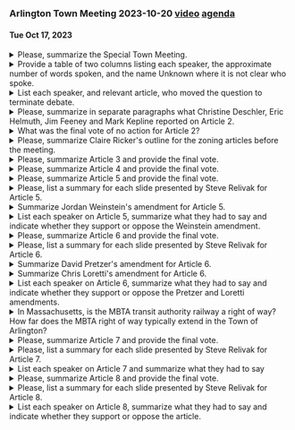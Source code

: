 ### Arlington Town Meeting 2023-10-20  [video](https://www.youtube.com/watch?v=n7Zf9IDZbMo) [agenda](https://www.arlingtonma.gov/home/showpublisheddocument/66903/638312311169770000)
#### Tue Oct 17, 2023

<details><summary>Please, summarize the Special Town Meeting.</summary>

> The Special Town Meeting in Arlington in 2023 was called to order by the Town Moderator. The meeting discussed Article 12, the MBTA Communities Overlay District, which was scheduled to be taken up no sooner than October 23rd. The Town Moderator explained the process of managing two speaker queues during the debate on the article. The meeting also recognized the ongoing wars in Europe and the Middle East and observed a moment of silence for the victims. The Town Clerk swore in new members and a vote was taken to consent to the use of a satellite room for the meeting. The meeting also conducted a test vote to ensure the functionality of the voting handsets. The meeting then received reports from the Finance Committee, the Redevelopment Board, and the Select Board. A typographical error was discovered on the ballot language for Question 1 on November 7th, which resulted in a tax increase taking effect next July instead of in February and spring of next year. The meeting concluded with a motion to adjourn until Thursday, October 19th.
</details><details><summary>Provide a table of two columns listing each speaker, the approximate number of words spoken, and the name Unknown where it is not clear who spoke.</summary>

> | Speaker | Approximate Number of Words |
|---------|-----------------------------|
| Deschler |  150 |
| Helmuth |  350 |
| Feeney |  350 |
| Moderator |  400 |
| Wagner |  50 |
| Jameson |  50 |
| Ricker |  100 |
| Revlak |  100 |
| Prokosch |  150 |
| Ciampa |  50 |
| Weinstein |  100 |
| Schlickman |  50 |
| Unknown |  50 |
</details><details><summary>List each speaker, and relevant article, who moved the question to terminate debate.</summary>

> The speakers who moved the question to terminate debate were Christopher Moore for Article 7 and Mark Kepline for Article 2.
</details><details><summary>Please, summarize in separate paragraphs what Christine Deschler, Eric Helmuth, Jim Feeney and Mark Kepline reported on Article 2.</summary>

> Christine Deschler, Chair of the Arlington Finance Committee, reported that due to the language of the override ballot, the appropriation being sought in Article 2 cannot be achieved through funding through the override. The ballot as written is not effective until FY25, and Article 2 sought additional funding for the schools for FY24. Therefore, the Finance Committee recommended a no-action vote on Article 2.

Eric Helmuth, Chair of the Select Board, explained that a typographical error was discovered on the ballot language for Question 1 on November 7th. Instead of specifying July 1st, 2023, to identify the fiscal year in which the override would take effect, it said 2024. After consulting with the town manager and his finance team, they decided to proceed with the current language as they could still meet all the Select Board commitments for the override.

Jim Feeney, town manager, added that they were able to update their financial plan based on the most recent information available and determined that they would be in a position to meet the stated commitments for fiscal years 24 through 26 within the confines of an override that did not take effect until next year. He mentioned that the town's free cash position was particularly strong due to a milder winter and other favorable economic circumstances.

Mark Kepline, a town meeting member, expressed concern about the lack of public input on the changes proposed in Articles 5 through 11. He argued that the public should have had the opportunity to attend meetings and ask questions about the changes, especially since they could affect massive buildings and their abutters. He urged the meeting to vote no on these articles.
</details><details><summary>What was the final vote of no action for Article 2?</summary>

> The final vote for no action on Article 2 was unanimous.
</details><details><summary>Please, summarize Claire Ricker's outline for the zoning articles before the meeting.</summary>

> Claire Ricker, the Director of Planning and Community Development for the Town of Arlington, outlined several zoning warrant articles for the meeting. These included Articles 5 through 9 and 11, which aim to encourage redevelopment in the business districts to meet Arlington's economic development and sustainability goals. Article 10 pertains to the expansion of the town street policy. Article 3 is an administrative correction to the zoning bylaw. The proposed amendments were inspired by the 2022 town meeting changes to the floor area ratio to encourage the redevelopment of underutilized properties in the business districts. The amendments address challenges to creating more needed and desired quality commercial business space in the few areas of town that are zoned for business development.
</details><details><summary>Please, summarize Article 3 and provide the final vote.</summary>

> Article 3 was an administrative correction to the zoning bylaw. The Arlington Redevelopment Board discussed a number of amendments to encourage commercial development and attract new commercial uses to the business districts B1 through B5, while supporting additional town goals for sustainability, urban design, and overall site standards. The final vote was unanimous in favor of no action, as there was nothing to do under this article due to the year.
</details><details><summary>Please, summarize Article 4 and provide the final vote.</summary>

> Article 4 was a zoning bylaw amendment regarding step back requirements in business districts. The amendment proposed changes to three sections of the zoning bylaw. The first change updated the definition of building step back in Section 2 of the Zoning Bylaw. The second change made multiple edits to Section 5.3.17, titled Upper Story Building Step Backs. The third change removed Section 5.3.21, item C, which is about upper-story setbacks. The final vote on the amendment was 173 in favor and 37 against, making it a two-thirds vote and the motion carried.
</details><details><summary>Please, summarize Article 5 and provide the final vote.</summary>

> Article 5 proposed a zoning bylaw amendment related to open space requirements in the business districts. The aim was to encourage the redevelopment of underutilized properties in the business districts and create more needed and desired commercial space. The amendment proposed changes to the definitions of open space, removed a section related to mixed uses, added an exception for business districts, and changed the open space requirements in the table of dimensional and density regulations. The final vote was 167 in favor and 53 against, achieving the required two-thirds majority, so the motion carried.
</details><details><summary>Please, list a summary for each slide presented by Steve Relivak for Article 5.</summary>

> 1. Slide 1: Introduction to Article 5, which is a proposed zoning bylaw amendment related to open space in the business districts. 

2. Slide 2: Context for the proposed changes, explaining that Articles 5 to 11 are being proposed as a package to enhance Arlington's business districts. 

3. Slide 3: A map showing the business and industrial districts in Arlington, which are the areas affected by these articles. 

4. Slide 4: Explanation of the current definition of open space in Arlington's zoning bylaw, and how it is calculated based on residential gross floor area. 

5. Slide 5: Overview of the three main changes proposed in Article 5, including changing the calculation of open space, increasing the amount of landscaped open space required, and allowing open space on balconies and roofs at any level. 

6. Slide 6: Explanation of how the current calculation of open space increases with the size of the building, using the example of a mixed-use building with two stories. 

7. Slide 7: Further explanation of how adding a third floor to the building would double the amount of residential space and the open space requirement.
</details><details><summary>Summarize Jordan Weinstein's amendment for Article 5.</summary>

> Jordan Weinstein's amendment for Article 5 proposed to retain the existing definitions of "open space" and "usable open space" in Section 2 of the Zoning Bylaw. The amendment aimed to ensure that the definitions of these terms remained unchanged, while the other changes proposed by the main motion from the Arlington Redevelopment Board (ARB) would still be implemented.
</details><details><summary>List each speaker on Article 5, summarize what they had to say and indicate whether they support or oppose the Weinstein amendment.</summary>

> 1. Jordan Weinstein: Introduced the amendment to Article 5, arguing that it would preserve the requirement for ground-level open space in mixed-use developments. He expressed concern that the original article would allow developers to place open space on higher levels, potentially reducing accessibility and enjoyment for the public. He supports his amendment.

2. Beth Malofchuk: Supported Weinstein's amendment, emphasizing the importance of ground-level green space for public benefit. She cited the Brigham's residential building on the bike trail as a positive example of ground-level open space. She supports the amendment.

3. David Pretzer: Opposed Weinstein's amendment, arguing that rooftop spaces may be the best place for open space in many business district parcels. He suggested that the amendment could limit housing in mixed-use buildings and advocated for allowing rooftop gardens in general. He opposes the amendment.

4. Daniel Jalkut: Asked for clarification on whether the changes proposed in the original article would allow current properties with ground-level open space to rebuild without that open space. After receiving clarification, he did not explicitly state his position on the amendment.

5. Eugene Benson: Clarified that the original article would allow developers to move some open space to balconies and rooftops, but some ground-level open space would still be required. He did not explicitly state his position on the amendment.

6. Sanjay Newton: Opposed Weinstein's amendment, arguing that it would limit housing in mixed-use buildings by requiring open space to be on the first level. He supports the original article, which would allow open space on higher levels. He opposes the amendment.

7. Christopher Moore: Did not comment on the amendment specifically, but moved to terminate debate on all matters before it. His position on the amendment is unclear.
</details><details><summary>Please, summarize Article 6 and provide the final vote.</summary>

> Article 6 proposed a simplification to the rear yard setback requirements in business districts. The changes proposed under Article 6 would establish a fixed set of rear yard setbacks in the business districts based on the height of the building and the surrounding context. The motion carried with 173 votes in the affirmative and 37 in the negative.
</details><details><summary>Please, list a summary for each slide presented by Steve Relivak for Article 6.</summary>

> Slide 1: Introduction to Article 6, explaining it as a proposed Zoning Bylaw amendment related to step backs in the business districts. 

Slide 2: Definition of a step back, explaining it as when the upper stories of a building come in a few feet away from the street, making the building seem less big and creating a built-in requirement for some variation in the facade.

Slide 3: Current step back requirements in Arlington, stating that starting at the fourth story, the building has to step back seven and a half feet on each side of the building with street frontage.

Slide 4: Proposed changes to the step back requirement, suggesting it only applies on the primary facade and clarifying that the step back is to be measured from the property line.

Slide 5: Comparison of step back requirements in other communities, showing that most don't have them and those that do generally require step backs well above the fourth story.

Slide 6: Conclusion, stating that the amendment addresses a challenge in redeveloping the upper stories of mixed-use buildings, particularly on smaller corner lots. The ARB voted 3 to 1 at their October 2nd meeting to recommend favorable action on Article 6.
</details><details><summary>Summarize David Pretzer's amendment for Article 6.</summary>

> David Pretzer's amendment for Article 6 proposed to change the rear yard setback requirements in business districts. The amendment aimed to establish a fixed set of rear yard setbacks based on the height of the building and the surrounding context. The proposed setbacks included zero feet when the building abuts an alley or right-of-way at least 10 feet wide, 10 feet when the rear yard abuts a non-residential district, 20 feet when three stories or less abuts a residential district, and 30 feet when four stories or more abuts a residential district.
</details><details><summary>Summarize Chris Loretti's amendment for Article 6.</summary>

> Chris Loretti's amendment for Article 6 proposed to modify the situation where there is a zero yard setback to remove lots where the rear of which abuts a right of way of 10 feet or less. His amendment aimed to protect the bike path and avoid a potential conflict in the zoning bylaw where there is a street wide right of way behind the property. He argued that this would ensure that developers could not claim a zero foot setback because they are abutting a right of way.
</details><details><summary>List each speaker on Article 6, summarize what they had to say and indicate whether they support or oppose the Pretzer and Loretti amendments.</summary>

> 1. Chris Loretti: He proposed the Loretti amendment, which would strike the clause "or rear right-of-way of at least 10 feet of width" from the main motion. He argued that this change would protect the Minuteman bikeway and avoid potential conflicts in the zoning bylaw. He supports his own amendment and opposes the Pretzer amendment.

2. Asha Kepka: She opposed the main motion, arguing that setbacks are necessary for greenery, open space, and fire safety. She did not explicitly mention the Pretzer or Loretti amendments.

3. Mark Kepline: He also opposed the main motion, citing concerns about fire safety and the need for more space for dumpsters and delivery drivers in rear right-of-ways. He did not explicitly mention the Pretzer or Loretti amendments.

4. Jordan Weinstein: He spoke in favor of the Loretti amendment, arguing that it would prevent developers from taking advantage of a loophole and building right on the Minuteman bikeway. He did not explicitly mention the Pretzer amendment.
</details><details><summary>In Massachusetts, is the MBTA transit authority railway a right of way?  How far does the MBTA right of way typically extend in the Town of Arlington?</summary>

> In Massachusetts, the MBTA transit authority railway is considered a right of way. The right of way typically includes the tracks and a certain amount of land on either side of the tracks. The exact width of the right of way can vary, but it is often around 50 to 100 feet wide. In the Town of Arlington, the width of the MBTA right of way would depend on the specific location along the railway.
</details><details><summary>Please, summarize Article 7 and provide the final vote.</summary>

> Article 7 was a proposed Zoning Bylaw amendment related to step back requirements in business districts. The amendment aimed to change the step back requirement so that it only applies on the primary facade of a building, and also clarified that the step back is to be measured from the property line. The final vote on Article 7 was affirmative, with 140 votes in favor, 60 votes against, and it passed the required two-thirds majority.
</details><details><summary>Please, list a summary for each slide presented by Steve Relivak for Article 7.</summary>

> Slide 1: Steve Revellak introduced Article 7, a proposed Zoning Bylaw amendment related to step backs in the business districts. The amendment is part of a set of articles intended to encourage the redevelopment of underutilized properties in the business districts and create more needed and desired commercial space.

Slide 2: Revellak explained what a step back is. A step back is when the upper stories of a building are set back a few feet from the street. This makes the building seem less big and creates a built-in requirement for some variation in the facade.

Slide 3: Revellak discussed the current upper story step back requirement in Arlington. Starting at the fourth story, the building has to step back seven and a half feet on each side of the building with street frontage. This can make it challenging to develop upper story residential space, especially on smaller corner lots.

Slide 4: Revellak presented a survey of business district step back requirements in other communities. Most communities do not have step back requirements, and those that do generally require step backs for buildings well above the fourth story.

Slide 5: Revellak concluded by stating that the amendment addresses a challenge in redeveloping the upper stories of mixed-use buildings, particularly on smaller corner lots. The ARB voted 3 to 1 at their October 2nd meeting to recommend favorable action on Article 7.
</details><details><summary>List each speaker on Article 7 and summarize what they had to say</summary>

> 1. Steve Revlak, member of the Arlington Redevelopment Board, introduced Article 7, explaining that it proposes to change the step back requirement so that it only applies on the primary facade. He also clarified that the step back is to be measured from the property line.

2. Carl Wagner, Precinct 15, argued against the proposed changes, stating that step backs affect solar access and that the changes would negatively impact abutters on the backs and sides of buildings. He also criticized the lack of public meetings on the articles.

3. Paul Schlichtman, Precinct 9, raised a point of order questioning whether it made sense to continue the meeting on Thursday for five articles, suggesting that the meeting could potentially run into Halloween.

4. Gordon Jamieson, Precinct Child, suggested that the meeting should proceed with Article 10 and then reconvene on Monday.

5. Eric Helmuth, Chair of the Select Board, explained the typographical error discovered on the ballot language for Question 1 on November 7th and how the town decided to proceed with the current language.

6. Jim Feeney, Town Manager, provided additional details on the town's financial plan and how it would be able to meet the stated commitments for fiscal years 24 through 26 within the confines of an override that did not take effect until next year.

7. Michael Cunningham, Acting Town Council, agreed with Mr. Revlak's point that Article 14, the MBTA communities, requires the fossil fuel program and that what happens during Article 12 will have a dramatic effect on what the town does with the article that requires Article 12.
</details><details><summary>Please, summarize Article 8 and provide the final vote.</summary>

> Article 8, titled "Zoning Bylaw Amendment Step Back Requirements in Business Districts," was proposed to encourage the redevelopment of underutilized properties in the business districts and create more needed and desired commercial space. The amendment proposed changes to the step back requirements so that they only apply on the primary facade, and clarified that the step back is to be measured from the property line. After discussion and debate, the final vote on Article 8 was affirmative with 173 in favor and 37 against.
</details><details><summary>Please, list a summary for each slide presented by Steve Relivak for Article 8.</summary>

> Slide 1: Introduction to Article 8, which is a proposed zoning bylaw amendment related to open space in the business districts.

Slide 2: Context for the proposed amendments, explaining that they were inspired by changes to the floor area ratio to encourage redevelopment of underutilized properties in business districts.

Slide 3: A map showing the business and industrial districts in Arlington, which are the areas affected by these articles.

Slide 4: Explanation of the current definition of open space in Arlington's zoning bylaw, which refers to a private yard or outdoor space.

Slide 5: Overview of the three main changes proposed by Article 8, including changing the calculation of open space, increasing the amount of landscaped open space required, and allowing open space on balconies and roofs at any level.

Slide 6: Explanation of the first proposed change, which is to tie open space to parcel size rather than residential gross floor area. This slide includes an example to illustrate how the current system increases the open space requirement as the size of the building increases.
</details><details><summary>List each speaker on Article 8, summarize what they had to say and indicate whether they support or oppose the article.</summary>

> 1. Steve Revlak, member of the Arlington Redevelopment Board, introduced Article 8. He explained that the article proposes to change the step back requirement so that it only applies on the primary facade. He also mentioned that the article clarifies that the step back is to be measured from the property line. He supports the article.

2. Carl Wagner, Precinct 15, opposed the article. He argued that the step back is there to make the building less massive to those that have to look on it or pass by it, and they also affect solar access. He also criticized the lack of public meetings for the public to discuss the article.

3. Aram Holman, Precinct 6, also opposed the article. He argued that the step back will only apply to the principal façade, which he believes does a disservice to the many people who are going to be near these buildings.

4. Eugene Benson, Precinct 10, supported the article. He argued that Arlington is still more restrictive with step-backs than most communities in the area and that the town needs to be competitive. He also mentioned that the article clarifies where the step-back is measured from.

5. Christopher Moore, Precinct 14, did not explicitly state his position on the article but moved to terminate the debate.
</details>
